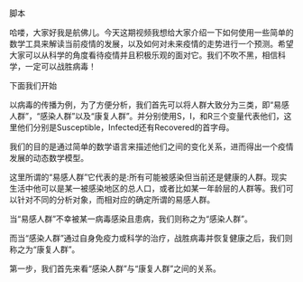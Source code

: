

脚本

哈喽，大家好我是航佛儿。今天这期视频我想给大家介绍一下如何使用一些简单的数学工具来解读当前疫情的发展，以及如何对未来疫情的走势进行一个预测。希望大家可以从科学的角度看待疫情并且积极乐观的面对它。我们不吹不黑，相信科学，一定可以战胜病毒！

下面我们开始

以病毒的传播为例，为了方便分析，我们首先可以将人群大致分为三类，即“易感人群”，“感染人群”以及“康复人群”。并分别使用S，I，和R三个变量代表他们，这里他们分别是Susceptible，Infected还有Recovered的首字母。

我们的目的是通过简单的数学语言来描述他们之间的变化关系，进而得出一个疫情发展的动态数学模型。

这里所谓的“易感人群”它代表的是:所有可能被感染但当前还是健康的人群。现实生活中他可以是某一被感染地区的总人口，或者比如某一年龄层的人群等。我们可以针对不同的分析对象，而相对应的确定所谓的易感人群。

当“易感人群”不幸被某一病毒感染且患病，我们则称之为“感染人群”。

而当“感染人群”通过自身免疫力或科学的治疗，战胜病毒并恢复健康之后，我们则称之为“康复人群”。

第一步，我们首先来看“感染人群”与“康复人群”之间的关系。

